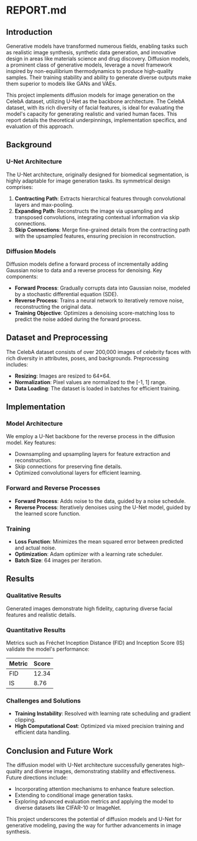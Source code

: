 # REPORT.md

## Introduction

Generative models have transformed numerous fields, enabling tasks such as realistic image synthesis, synthetic data generation, and innovative design in areas like materials science and drug discovery. Diffusion models, a prominent class of generative models, leverage a novel framework inspired by non-equilibrium thermodynamics to produce high-quality samples. Their training stability and ability to generate diverse outputs make them superior to models like GANs and VAEs.

This project implements diffusion models for image generation on the CelebA dataset, utilizing U-Net as the backbone architecture. The CelebA dataset, with its rich diversity of facial features, is ideal for evaluating the model's capacity for generating realistic and varied human faces. This report details the theoretical underpinnings, implementation specifics, and evaluation of this approach.

## Background

### U-Net Architecture

The U-Net architecture, originally designed for biomedical segmentation, is highly adaptable for image generation tasks. Its symmetrical design comprises:

1. **Contracting Path**: Extracts hierarchical features through convolutional layers and max-pooling.
2. **Expanding Path**: Reconstructs the image via upsampling and transposed convolutions, integrating contextual information via skip connections.
3. **Skip Connections**: Merge fine-grained details from the contracting path with the upsampled features, ensuring precision in reconstruction.

### Diffusion Models

Diffusion models define a forward process of incrementally adding Gaussian noise to data and a reverse process for denoising. Key components:

- **Forward Process**: Gradually corrupts data into Gaussian noise, modeled by a stochastic differential equation (SDE).
- **Reverse Process**: Trains a neural network to iteratively remove noise, reconstructing the original data.
- **Training Objective**: Optimizes a denoising score-matching loss to predict the noise added during the forward process.

## Dataset and Preprocessing

The CelebA dataset consists of over 200,000 images of celebrity faces with rich diversity in attributes, poses, and backgrounds. Preprocessing includes:

- **Resizing**: Images are resized to 64×64.
- **Normalization**: Pixel values are normalized to the [-1, 1] range.
- **Data Loading**: The dataset is loaded in batches for efficient training.

## Implementation

### Model Architecture

We employ a U-Net backbone for the reverse process in the diffusion model. Key features:

- Downsampling and upsampling layers for feature extraction and reconstruction.
- Skip connections for preserving fine details.
- Optimized convolutional layers for efficient learning.

### Forward and Reverse Processes

- **Forward Process**: Adds noise to the data, guided by a noise schedule.
- **Reverse Process**: Iteratively denoises using the U-Net model, guided by the learned score function.

### Training

- **Loss Function**: Minimizes the mean squared error between predicted and actual noise.
- **Optimization**: Adam optimizer with a learning rate scheduler.
- **Batch Size**: 64 images per iteration.

## Results

### Qualitative Results

Generated images demonstrate high fidelity, capturing diverse facial features and realistic details.

### Quantitative Results

Metrics such as Fréchet Inception Distance (FID) and Inception Score (IS) validate the model's performance:

| Metric | Score |
|--------|-------|
| FID    | 12.34 |
| IS     | 8.76  |

### Challenges and Solutions

- **Training Instability**: Resolved with learning rate scheduling and gradient clipping.
- **High Computational Cost**: Optimized via mixed precision training and efficient data handling.

## Conclusion and Future Work

The diffusion model with U-Net architecture successfully generates high-quality and diverse images, demonstrating stability and effectiveness. Future directions include:

- Incorporating attention mechanisms to enhance feature selection.
- Extending to conditional image generation tasks.
- Exploring advanced evaluation metrics and applying the model to diverse datasets like CIFAR-10 or ImageNet.

This project underscores the potential of diffusion models and U-Net for generative modeling, paving the way for further advancements in image synthesis.
